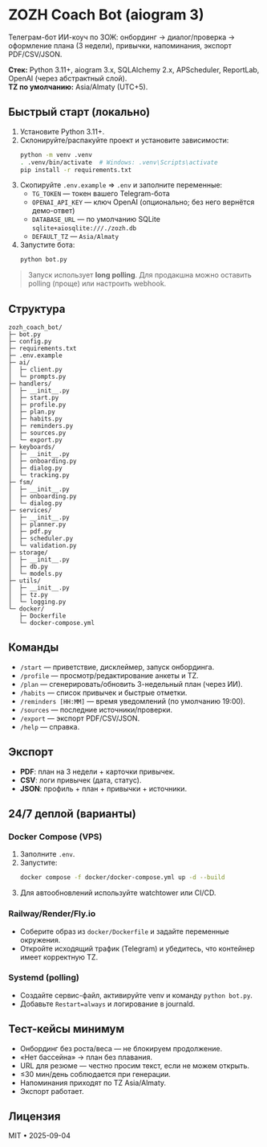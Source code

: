 # ZOZH Coach Bot (aiogram 3)

Телеграм-бот ИИ-коуч по ЗОЖ: онбординг → диалог/проверка → оформление плана (3 недели), привычки, напоминания, экспорт PDF/CSV/JSON.

**Стек:** Python 3.11+, aiogram 3.x, SQLAlchemy 2.x, APScheduler, ReportLab, OpenAI (через абстрактный слой).  
**TZ по умолчанию:** Asia/Almaty (UTC+5).

## Быстрый старт (локально)

1) Установите Python 3.11+.
2) Склонируйте/распакуйте проект и установите зависимости:
   ```bash
   python -m venv .venv
   . .venv/bin/activate  # Windows: .venv\Scripts\activate
   pip install -r requirements.txt
   ```
3) Скопируйте `.env.example` ⇒ `.env` и заполните переменные:
   - `TG_TOKEN` — токен вашего Telegram-бота
   - `OPENAI_API_KEY` — ключ OpenAI (опционально; без него вернётся демо-ответ)
   - `DATABASE_URL` — по умолчанию SQLite `sqlite+aiosqlite:///./zozh.db`
   - `DEFAULT_TZ` — `Asia/Almaty`
4) Запустите бота:
   ```bash
   python bot.py
   ```

> Запуск использует **long polling**. Для продакшна можно оставить polling (проще) или настроить webhook.

## Структура
```
zozh_coach_bot/
├─ bot.py
├─ config.py
├─ requirements.txt
├─ .env.example
├─ ai/
│  ├─ client.py
│  └─ prompts.py
├─ handlers/
│  ├─ __init__.py
│  ├─ start.py
│  ├─ profile.py
│  ├─ plan.py
│  ├─ habits.py
│  ├─ reminders.py
│  ├─ sources.py
│  └─ export.py
├─ keyboards/
│  ├─ __init__.py
│  ├─ onboarding.py
│  ├─ dialog.py
│  └─ tracking.py
├─ fsm/
│  ├─ __init__.py
│  ├─ onboarding.py
│  └─ dialog.py
├─ services/
│  ├─ __init__.py
│  ├─ planner.py
│  ├─ pdf.py
│  ├─ scheduler.py
│  └─ validation.py
├─ storage/
│  ├─ __init__.py
│  ├─ db.py
│  └─ models.py
├─ utils/
│  ├─ __init__.py
│  ├─ tz.py
│  └─ logging.py
└─ docker/
   ├─ Dockerfile
   └─ docker-compose.yml
```

## Команды
- `/start` — приветствие, дисклеймер, запуск онбординга.
- `/profile` — просмотр/редактирование анкеты и TZ.
- `/plan` — сгенерировать/обновить 3-недельный план (через ИИ).
- `/habits` — список привычек и быстрые отметки.
- `/reminders [HH:MM]` — время уведомлений (по умолчанию 19:00).
- `/sources` — последние источники/проверки.
- `/export` — экспорт PDF/CSV/JSON.
- `/help` — справка.

## Экспорт
- **PDF**: план на 3 недели + карточки привычек.
- **CSV**: логи привычек (дата, статус).
- **JSON**: профиль + план + привычки + источники.

## 24/7 деплой (варианты)

### Docker Compose (VPS)
1) Заполните `.env`.
2) Запустите:
   ```bash
   docker compose -f docker/docker-compose.yml up -d --build
   ```
3) Для автообновлений используйте watchtower или CI/CD.

### Railway/Render/Fly.io
- Соберите образ из `docker/Dockerfile` и задайте переменные окружения.
- Откройте исходящий трафик (Telegram) и убедитесь, что контейнер имеет корректную TZ.

### Systemd (polling)
- Создайте сервис-файл, активируйте venv и команду `python bot.py`.
- Добавьте `Restart=always` и логирование в journald.

## Тест-кейсы минимум
- Онбординг без роста/веса — не блокируем продолжение.
- «Нет бассейна» → план без плавания.
- URL для резюме — честно просим текст, если не можем открыть.
- ≤30 мин/день соблюдается при генерации.
- Напоминания приходят по TZ Asia/Almaty.
- Экспорт работает.

## Лицензия
MIT • 2025-09-04
